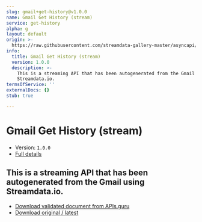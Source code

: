 ```yaml
---
slug: gmail+get-history@v1.0.0
name: Gmail Get History (stream)
service: get-history
alpha: g
layout: default
origin: >-
  https://raw.githubusercontent.com/streamdata-gallery-master/asyncapi/master/_listings/gmail/gmail-get-history-stream-async.md
info:
  title: Gmail Get History (stream)
  version: 1.0.0
  description: >-
    This is a streaming API that has been autogenerated from the Gmail using
    Streamdata.io.
termsOfService: ''
externalDocs: {}
stub: true

---
```

# Gmail Get History (stream)

* Version: `1.0.0`
* [Full details](../html/gmail+get-history@v1.0.0.html)



## This is a streaming API that has been autogenerated from the Gmail using Streamdata.io.



* [Download validated document from APIs.guru](https://raw.githubusercontent.com/APIs-guru/asyncapi-directory/master/docs/APIs/gmail%2Bget-history%40v1.0.0.yaml)
* [Download original / latest](https://raw.githubusercontent.com/streamdata-gallery-master/asyncapi/master/_listings/gmail/gmail-get-history-stream-async.md)

<script type="application/ld+json">
{
  "@context": "http://schema.org/",
  "@type": "WebAPI",
  "description": "This is a streaming API that has been autogenerated from the Gmail using Streamdata.io.",
  "documentation": "",

  "name": "Gmail Get History (stream)"
}
</script>
